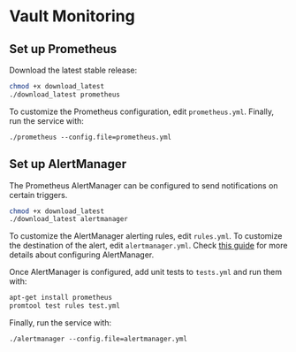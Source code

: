 # Vault Monitoring

## Set up Prometheus
Download the latest stable release:
```bash
chmod +x download_latest
./download_latest prometheus
```

To customize the Prometheus configuration, edit `prometheus.yml`.
Finally, run the service with:
```ssh
./prometheus --config.file=prometheus.yml
```

## Set up AlertManager
The Prometheus AlertManager can be configured to send notifications on certain triggers.

```bash
chmod +x download_latest
./download_latest alertmanager
```

To customize the AlertManager alerting rules, edit `rules.yml`. To customize the destination of the alert, edit `alertmanager.yml`. Check [this guide](https://grafana.com/blog/2020/02/25/step-by-step-guide-to-setting-up-prometheus-alertmanager-with-slack-pagerduty-and-gmail/) for more details about configuring AlertManager.


Once AlertManager is configured, add unit tests to `tests.yml` and run them with:
```bash
apt-get install prometheus
promtool test rules test.yml
```


Finally, run the service with:
```ssh
./alertmanager --config.file=alertmanager.yml
```